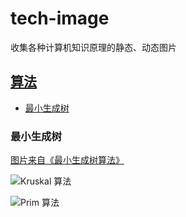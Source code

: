 # tech-image
收集各种计算机知识原理的静态、动态图片

## [算法]()

- [最小生成树](#最小生成树)

### 最小生成树

[图片来自《最小生成树算法》](https://zinglix.xyz/2017/09/06/mst/)

![Kruskal 算法](https://zinglix.xyz/img/in-post/MST/Kruskal.gif)

![Prim 算法](https://zinglix.xyz/img/in-post/MST/Prim.gif)